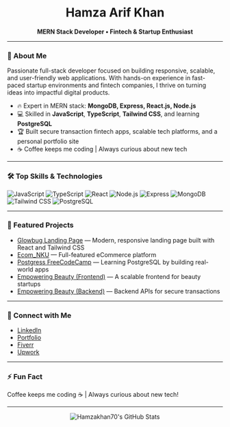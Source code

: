 <!-- Hi there, welcome to my GitHub! 👋 -->

<h1 align="center">Hamza Arif Khan</h1>
<p align="center">
  <b>MERN Stack Developer • Fintech & Startup Enthusiast</b>
</p>

---

### 🚀 About Me

Passionate full-stack developer focused on building responsive, scalable, and user-friendly web applications. With hands-on experience in fast-paced startup environments and fintech companies, I thrive on turning ideas into impactful digital products.

- 🔥 Expert in MERN stack: <b>MongoDB, Express, React.js, Node.js</b>
- 💻 Skilled in <b>JavaScript</b>, <b>TypeScript</b>, <b>Tailwind CSS</b>, and learning <b>PostgreSQL</b>
- 🏆 Built secure transaction fintech apps, scalable tech platforms, and a personal portfolio site
- ☕ Coffee keeps me coding | Always curious about new tech

---

### 🛠️ Top Skills & Technologies

![JavaScript](https://img.shields.io/badge/-JavaScript-black?style=flat-square&logo=javascript)
![TypeScript](https://img.shields.io/badge/-TypeScript-black?style=flat-square&logo=typescript)
![React](https://img.shields.io/badge/-React-black?style=flat-square&logo=react)
![Node.js](https://img.shields.io/badge/-Node.js-black?style=flat-square&logo=node.js)
![Express](https://img.shields.io/badge/-Express-black?style=flat-square&logo=express)
![MongoDB](https://img.shields.io/badge/-MongoDB-black?style=flat-square&logo=mongodb)
![Tailwind CSS](https://img.shields.io/badge/-Tailwind%20CSS-black?style=flat-square&logo=tailwind-css)
![PostgreSQL](https://img.shields.io/badge/-PostgreSQL-black?style=flat-square&logo=postgresql)

---

### 🌟 Featured Projects

- [Glowbug Landing Page](https://github.com/Hamzakhan70/Glowbug-LandingPage) — Modern, responsive landing page built with React and Tailwind CSS
- [Ecom_NKU](https://github.com/Hamzakhan70/Ecom_NKU) — Full-featured eCommerce platform
- [Postgress FreeCodeCamp](https://github.com/Hamzakhan70/postgress-freecodecamp) — Learning PostgreSQL by building real-world apps
- [Empowering Beauty (Frontend)](https://github.com/mianfaheem/empowering-beauty-frontend) — A scalable frontend for beauty startups
- [Empowering Beauty (Backend)](https://github.com/mianfaheem/empowering-beauty-backend) — Backend APIs for secure transactions

---

### 🔗 Connect with Me

- [LinkedIn](https://www.linkedin.com/in/hamza-arif-khan-87064319b)
- [Portfolio](https://port-folio-next-js-ecru.vercel.app/)
- [Fiverr](https://www.fiverr.com/users/khan70pk/manage_gigs)
- [Upwork](https://www.upwork.com/freelancers/~015348c4af2c471ff4)

---

### ⚡ Fun Fact

Coffee keeps me coding ☕ | Always curious about new tech!

---

<p align="center">
  <img src="https://github-readme-stats.vercel.app/api?username=Hamzakhan70&show_icons=true&theme=radical" alt="Hamzakhan70's GitHub Stats"/>
</p>
